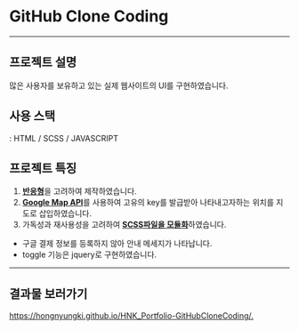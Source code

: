 <!-- 구글 api 결제수단을 등록하지 않아 안내메시지가 나타납니다. -->
# GitHub Clone Coding
------
## 프로젝트 설명  
많은 사용자를 보유하고 있는 실제 웹사이트의 UI를 구현하였습니다.  
## 사용 스택  
 : HTML / SCSS / JAVASCRIPT
## 프로젝트 특징  
1. <U>**반응형**</U>을 고려하여 제작하였습니다. 
2. <U>**Google Map API**</U>를 사용하여 고유의 key를 발급받아 나타내고자하는 위치를 지도로 삽입하였습니다.  
3. 가독성과 재사용성을 고려하여 <U>**SCSS파일을 모듈화**</U>하였습니다. 
* 구글 결제 정보를 등록하지 않아 안내 메세지가 나타납니다.
* toggle 기능은 jquery로 구현하였습니다.  

---------  
## 결과물 보러가기  
<https://hongnyungki.github.io/HNK_Portfolio-GitHubCloneCoding/.>